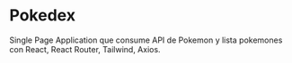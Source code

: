# Pokedex

Single Page Application que consume API de Pokemon y lista pokemones con React, React Router, Tailwind, Axios.